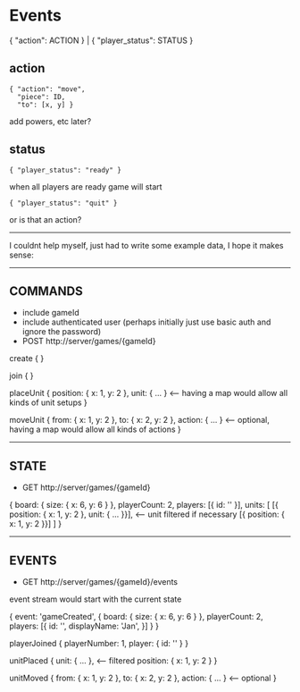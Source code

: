 # Events

{ "action": ACTION } | { "player_status": STATUS }

## action

    { "action": "move",
      "piece": ID,
      "to": [x, y] }

add powers, etc later?

## status

    { "player_status": "ready" }

when all players are ready game will start

    { "player_status": "quit" }

or is that an action?

------

I couldnt help myself, just had to write some example data, I hope it makes sense:

--------------
COMMANDS
--------------
- include gameId
- include authenticated user (perhaps initially just use basic auth and ignore the password)
- POST http://server/games/{gameId}

create
{
}

join
{
}

placeUnit
{
  position: { x: 1, y: 2 },
  unit: { ... }   <-- having a map would allow all kinds of unit setups
}

moveUnit
{
  from: { x: 1, y: 2 },
  to: { x: 2, y: 2 },
  action: { ... }   <-- optional, having a map would allow all kinds of actions
}

--------------
STATE
--------------
- GET http://server/games/{gameId}

{
  board: {
    size: { x: 6, y: 6 }
  },
  playerCount: 2,
  players: [{
    id: ''
  }],
  units: [
    [{ position: { x: 1, y: 2 }, unit: { ... }}], <-- unit filtered if necessary
    [{ position: { x: 1, y: 2 }}]
  ]
}

----------
EVENTS
----------
- GET http://server/games/{gameId}/events

event stream would start with the current state

{
  event: 'gameCreated',
  {
    board: {
      size: { x: 6, y: 6 }
    },
    playerCount: 2,
    players: [{
      id: '',
      displayName: 'Jan',
    }]
  }
}

playerJoined
{
  playerNumber: 1,
  player: {
    id: ''
  }
}

unitPlaced
{
  unit: { ... }, <-- filtered
  position: { x: 1, y: 2 }
}

unitMoved
{
  from: { x: 1, y: 2 },
  to: { x: 2, y: 2 },
  action: { ... } <-- optional
}
